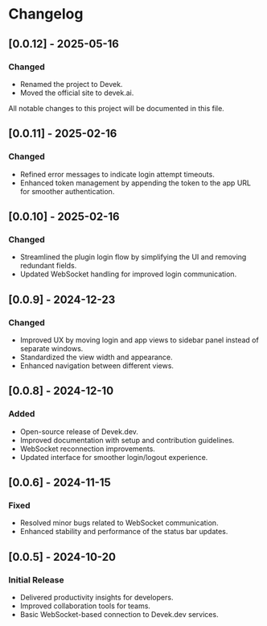 # Changelog

## [0.0.12] - 2025-05-16
### Changed
- Renamed the project to Devek.
- Moved the official site to devek.ai.


All notable changes to this project will be documented in this file.

## [0.0.11] - 2025-02-16
### Changed
- Refined error messages to indicate login attempt timeouts.
- Enhanced token management by appending the token to the app URL for smoother authentication.

## [0.0.10] - 2025-02-16
### Changed
- Streamlined the plugin login flow by simplifying the UI and removing redundant fields.
- Updated WebSocket handling for improved login communication.

## [0.0.9] - 2024-12-23
### Changed
- Improved UX by moving login and app views to sidebar panel instead of separate windows.
- Standardized the view width and appearance.
- Enhanced navigation between different views.

## [0.0.8] - 2024-12-10
### Added
- Open-source release of Devek.dev.
- Improved documentation with setup and contribution guidelines.
- WebSocket reconnection improvements.
- Updated interface for smoother login/logout experience.

## [0.0.6] - 2024-11-15
### Fixed
- Resolved minor bugs related to WebSocket communication.
- Enhanced stability and performance of the status bar updates.

## [0.0.5] - 2024-10-20
### Initial Release
- Delivered productivity insights for developers.
- Improved collaboration tools for teams.
- Basic WebSocket-based connection to Devek.dev services.
